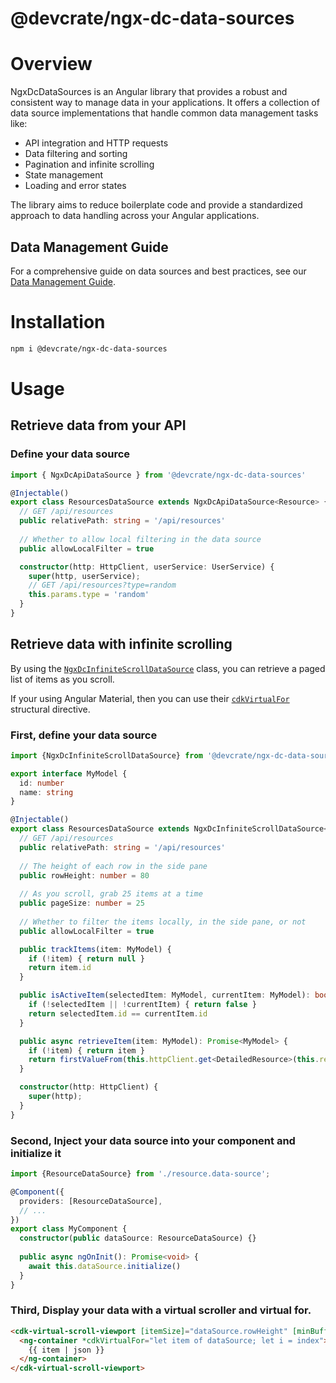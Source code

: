 @devcrate/ngx-dc-data-sources
================================

# Overview

NgxDcDataSources is an Angular library that provides a robust and consistent way to manage data in your applications. It offers a collection of data source implementations that handle common data management tasks like:

- API integration and HTTP requests
- Data filtering and sorting
- Pagination and infinite scrolling
- State management
- Loading and error states

The library aims to reduce boilerplate code and provide a standardized approach to data handling across your Angular applications.

## Data Management Guide

For a comprehensive guide on data sources and best practices, see our [Data Management Guide](../../../public/docs/data-management/data-management.md#modal).

# Installation

```bash
npm i @devcrate/ngx-dc-data-sources
```

# Usage

## Retrieve data from your API

### Define your data source

```typescript
import { NgxDcApiDataSource } from '@devcrate/ngx-dc-data-sources'

@Injectable()
export class ResourcesDataSource extends NgxDcApiDataSource<Resource> {
  // GET /api/resources
  public relativePath: string = '/api/resources'
  
  // Whether to allow local filtering in the data source
  public allowLocalFilter = true

  constructor(http: HttpClient, userService: UserService) {
    super(http, userService);
    // GET /api/resources?type=random
    this.params.type = 'random'
  }
}
```


## Retrieve data with infinite scrolling

By using the [`NgxDcInfiniteScrollDataSource`](../ngx-dc-infinite-scroll/README.md#modal) class, you can retrieve a paged list of items as you scroll.

If your using Angular Material, then you can use their [`cdkVirtualFor`](https://material.angular.io/cdk/scrolling/overview#cdkvirtualfor) structural directive.

### First, define your data source


```typescript
import {NgxDcInfiniteScrollDataSource} from '@devcrate/ngx-dc-data-sources'

export interface MyModel {
  id: number
  name: string
}

@Injectable()
export class ResourcesDataSource extends NgxDcInfiniteScrollDataSource<MyModel, MyModel> {
  // GET /api/resources
  public relativePath: string = '/api/resources'
  
  // The height of each row in the side pane
  public rowHeight: number = 80
  
  // As you scroll, grab 25 items at a time
  public pageSize: number = 25
  
  // Whether to filter the items locally, in the side pane, or not
  public allowLocalFilter = true

  public trackItems(item: MyModel) {
    if (!item) { return null }
    return item.id
  }

  public isActiveItem(selectedItem: MyModel, currentItem: MyModel): boolean {
    if (!selectedItem || !currentItem) { return false }
    return selectedItem.id == currentItem.id
  }

  public async retrieveItem(item: MyModel): Promise<MyModel> {
    if (!item) { return item }
    return firstValueFrom(this.httpClient.get<DetailedResource>(this.relativePath + '/' + item.id))
  }

  constructor(http: HttpClient) {
    super(http);
  }
}
```


### Second, Inject your data source into your component and initialize it

```typescript
import {ResourceDataSource} from './resource.data-source';

@Component({
  providers: [ResourceDataSource],
  // ...
})
export class MyComponent {
  constructor(public dataSource: ResourceDataSource) {}
  
  public async ngOnInit(): Promise<void> {
    await this.dataSource.initialize()
  }
}
```


### Third, Display your data with a virtual scroller and virtual for.

```html
<cdk-virtual-scroll-viewport [itemSize]="dataSource.rowHeight" [minBufferPx]="dataSource.rowHeight * 5" [maxBufferPx]="dataSource.rowHeight * 10">
  <ng-container *cdkVirtualFor="let item of dataSource; let i = index">
    {{ item | json }}
  </ng-container>
</cdk-virtual-scroll-viewport>
```
